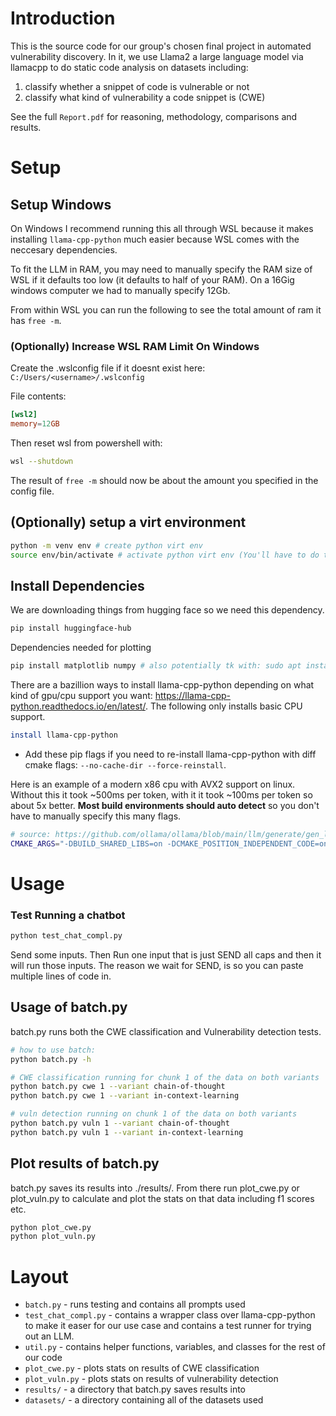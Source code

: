 # Introduction
This is the source code for our group's chosen final project in automated vulnerability discovery. In it, we use Llama2 a large language model via llamacpp to do static code analysis on datasets including:
1) classify whether a snippet of code is vulnerable or not 
2) classify what kind of vulnerability a code snippet is (CWE)

See the full `Report.pdf` for reasoning, methodology, comparisons and results.

# Setup

## Setup Windows
On Windows I recommend running this all through WSL because it makes installing `llama-cpp-python` much easier because WSL comes with the neccesary dependencies.

To fit the LLM in RAM, you may need to manually specify the RAM size of WSL if it defaults too low (it defaults to half of your RAM). On a 16Gig windows computer we had to manually specify 12Gb.

From within WSL you can run the following to see the total amount of ram it has `free -m`.

### (Optionally) Increase WSL RAM Limit On Windows
Create the .wslconfig file if it doesnt exist here: `C:/Users/<username>/.wslconfig` 

File contents:
```toml
[wsl2]
memory=12GB
```

Then reset wsl from powershell with:
```sh
wsl --shutdown
```
The result of `free -m` should now be about the amount you specified in the config file.

## (Optionally) setup a virt environment
```sh
python -m venv env # create python virt env
source env/bin/activate # activate python virt env (You'll have to do this every time)
```

## Install Dependencies

We are downloading things from hugging face so we need this dependency.
```sh
pip install huggingface-hub
```

Dependencies needed for plotting
```sh
pip install matplotlib numpy # also potentially tk with: sudo apt install python3-tk
```

There are a bazillion ways to install llama-cpp-python depending on what kind of gpu/cpu support you want: https://llama-cpp-python.readthedocs.io/en/latest/. The following only installs basic CPU support.

```sh
install llama-cpp-python
```

- Add these pip flags if you need to re-install llama-cpp-python with diff cmake flags: `--no-cache-dir --force-reinstall`.



Here is an example of a modern x86 cpu with AVX2 support on linux. Without this it took ~500ms per token, with it it took ~100ms per token so about 5x better. **Most build environments should auto detect** so you don't have to manually specify this many flags.
```sh
# source: https://github.com/ollama/ollama/blob/main/llm/generate/gen_linux.sh
CMAKE_ARGS="-DBUILD_SHARED_LIBS=on -DCMAKE_POSITION_INDEPENDENT_CODE=on -DGGML_NATIVE=off -DGGML_OPENMP=off -DGGML_AVX=on -DGGML_AVX2=on -DGGML_AVX512=off -DGGML_FMA=on -DGGML_F16C=on" pip install llama-cpp-python --no-cache-dir --force-reinstall
```

# Usage
### Test Running a chatbot

```sh
python test_chat_compl.py
```

Send some inputs. Then Run one input that is just SEND all caps and then it will run those inputs. The reason we wait for SEND, is so you can paste multiple lines of code in.

## Usage of batch.py
batch.py runs both the CWE classification and Vulnerability detection tests.

```sh
# how to use batch:
python batch.py -h

# CWE classification running for chunk 1 of the data on both variants
python batch.py cwe 1 --variant chain-of-thought
python batch.py cwe 1 --variant in-context-learning

# vuln detection running on chunk 1 of the data on both variants
python batch.py vuln 1 --variant chain-of-thought
python batch.py vuln 1 --variant in-context-learning
```


## Plot results of batch.py
batch.py saves its results into ./results/. From there run plot_cwe.py or plot_vuln.py to calculate and plot the stats on that data including f1 scores etc.
```sh
python plot_cwe.py
python plot_vuln.py
```


# Layout
- `batch.py` - runs testing and contains all prompts used
- `test_chat_compl.py` - contains a wrapper class over llama-cpp-python to make it easer for our use case and contains a test runner for trying out an LLM.
- `util.py` - contains helper functions, variables, and classes for the rest of our code
- `plot_cwe.py` - plots stats on results of CWE classification
- `plot_vuln.py` - plots stats on results of vulnerability detection
- `results/` - a directory that batch.py saves results into
- `datasets/` - a directory containing all of the datasets used
